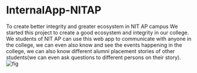# InternalApp-NITAP
To create better integrity and greater ecosystem in NIT AP campus
We started this project to create a good ecosystem and integrity in our college. 
We students of NIT AP can use this web app to communicate with anyone in the college, 
we can even also know and see the events happening in the college, 
we can also know different alumni placement stories of other students(we can even ask questions to different persons on their story).
![fig](https://user-images.githubusercontent.com/86559881/224479889-a54e0569-71f6-467f-97aa-684362d39b8d.png)
